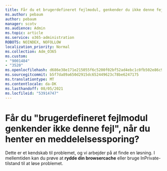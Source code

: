 ```yaml
---
title: Får du et brugerdefineret fejlmodul, genkender du ikke denne fejl, når du downloader en meddelelsessporing?
ms.author: pebaum
author: pebaum
manager: scotv
ms.audience: Admin
ms.topic: article
ms.service: o365-administration
ROBOTS: NOINDEX, NOFOLLOW
localization_priority: Normal
ms.collection: Adm_O365
ms.custom:
- "9001484"
- "3520"
ms.openlocfilehash: d686e38e171e215055f6c5200f02bf52ad4ebc1c0fb502e86c9515a8658e0904
ms.sourcegitcommit: b5f7da89a650d2915dc652449623c78be6247175
ms.translationtype: MT
ms.contentlocale: da-DK
ms.lasthandoff: 08/05/2021
ms.locfileid: "53914747"
---
```

# <a name="getting-custom-error-module-does-not-recognize-this-error-when-downloading-a-message-trace"></a>Får du "brugerdefineret fejlmodul genkender ikke denne fejl", når du henter en meddelelsessporing?

Dette er et kendskab til problemet, og vi arbejder på at finde en løsning.  I mellemtiden kan du prøve at **rydde din browsercache** eller bruge InPrivate-tilstand til at løse problemet.